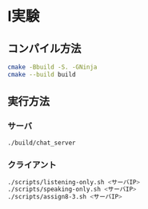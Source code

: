 # I実験
## コンパイル方法
```sh
cmake -Bbuild -S. -GNinja
cmake --build build
```

## 実行方法
### サーバ
```sh
./build/chat_server
```

### クライアント
```sh
./scripts/listening-only.sh <サーバIP>
./scripts/speaking-only.sh <サーバIP>
./scripts/assign8-3.sh <サーバIP>
```